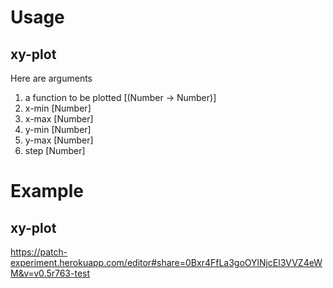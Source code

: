 Usage
=====

xy-plot
-------
Here are arguments

1. a function to be plotted [(Number -> Number)]
2. x-min [Number]
3. x-max [Number]
4. y-min [Number]
5. y-max [Number]
5. step [Number]

Example
=======

xy-plot
-------

https://patch-experiment.herokuapp.com/editor#share=0Bxr4FfLa3goOYlNjcEl3VVZ4eWM&v=v0.5r763-test
